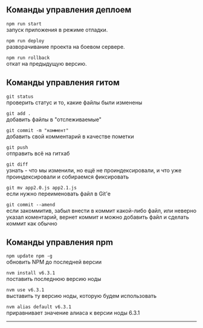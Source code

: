 
Команды управления деплоем
---------

`npm run start`  
запуск приложения в режиме отладки.

`npm run deploy`  
разворачивание проекта на боевом сервере.

`npm run rollback`  
откат на предыдущую версию.



Команды управления гитом
---------


`git status`  
проверить статус и то, какие файлы были изменены

`git add .`  
добавить файлы в "отслеживаемые"

`git commit -m "коммент"`  
добавить свой комментарий в качестве пометки

`git push`  
отправить всё на гитхаб

`git diff`  
узнать - что мы изменили, но ещё не проиндексировали,
 и что уже проиндексировали и собираемся фиксировать
                         
`git mv app2.0.js app2.1.js`  
если нужно переименовать файл в Git'е

`git commit --amend`  
если закоммитив, забыл внести в коммит какой-либо
файл, или неверно указал коментарий, вернет коммит
и можно добавить файл и сделать коммит как обычно


Команды управления npm
---------

`npm update npm -g`  
обновить NPM до последней версии

`nvm install v6.3.1`  
поставить последнюю версию ноды

`nvm use v6.3.1`  
выставить ту версию ноды, которую будем использовать

`nvm alias default v6.3.1`  
приравнивает значение алиаса к версии ноды 6.3.1






_________